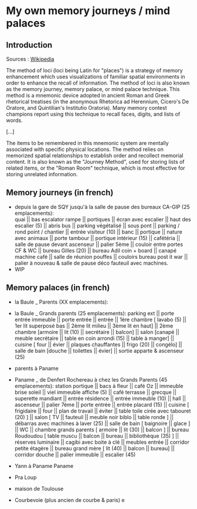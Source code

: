 # My own memory journeys / mind palaces

## Introduction

Sources : [Wikipedia](https://en.wikipedia.org/wiki/Method_of_loci)

The method of loci (loci being Latin for "places") is a strategy of memory enhancement which uses visualizations of familiar spatial environments in order to enhance the recall of information. The method of loci is also known as the memory journey, memory palace, or mind palace technique. This method is a mnemonic device adopted in ancient Roman and Greek rhetorical treatises (in the anonymous Rhetorica ad Herennium, Cicero's De Oratore, and Quintilian's Institutio Oratoria). Many memory contest champions report using this technique to recall faces, digits, and lists of words.

[...]

The items to be remembered in this mnemonic system are mentally associated with specific physical locations. The method relies on memorized spatial relationships to establish order and recollect memorial content. It is also known as the "Journey Method", used for storing lists of related items, or the "Roman Room" technique, which is most effective for storing unrelated information.


## Memory journeys (in french)
- depuis la gare de SQY jusqu'à la salle de pause des bureaux CA-GIP (25 emplacements):  
    quai || bas escalator rampe || portiques || écran avec escalier || haut des escalier (5) || abris bus || parking végétalisé || sous pont || parking / rond point / chantier || entrée visiteur (10) || banc || portique || nature avec animaux || porte tambour || portique intérieur (15) || cafétéria || salle de pause devant ascenseur || palier 5ème || couloir entre portes CF & WC || bureau Gilles (20) ||  bureau Adil coin + board || canapé machine café || salle de réunion pouffes || couloirs bureau post it war || palier à nouveau & salle de pause déco fauteuil avec machines. 
- WIP


## Memory palaces (in french)
 
- la Baule _ Parents (XX emplacements): 
- la Baule _ Grands parents (25 emplacements):
    parking ext || porte entrée immeuble || porte entrée || entrée || 1ère chambre [ lavabo (5) || 1er lit superposé bas || 2ème lit milieu || 3ème lit en haut] || 2ème chambre [armoire || lit (10) || secrétaire || balcon] || salon [canapé || meuble secrétaire || table en coin arrondi (15) || table à manger] || cuisine [ four || évier || plaques chauffantes || frigo (20) || congélo] || salle de bain [douche || toilettes || évier] || sortie apparte & ascenseur (25)
- parents à Paname
- Paname _ de Denfert Rochereau à chez les Grands Parents (45 emplacements):
    station portique || bacs à fleur || café Oz || immeuble brise soleil || viel immeuble affiche (5) || café terrasse || grecque || superette mandiant || entrée résidence || entrée immeuble (10) || hall || ascenseur || palier 7ème || porte entrée || entrée placard (15) || cuisine [ frigidaire || four || plan de travail || éviter || table toile cirée avec tabouret (20) ] || salon [ TV || fauteuil || meuble noir biblo || table ronde ] || débarras avec machines à laver (25) || salle de bain [ baignoire || glace ] || WC || chambre grands parents [ armoire  || lit (30) || balcon ] || bureau Roudoudou [ table muscu || balcon || bureau  || bibliothèque (35) ] || réserves luminaire || cagibi avec boite à clé || meubles entrée || corridor petite étagère || bureau grand mère [ lit (40) || balcon || bureau] || corridor douche || palier immeuble || escalier (45)
- Yann à Paname Paname
- Pra Loup
- maison de Toulouse

- Courbevoie (plus ancien de courbe & paris)
e